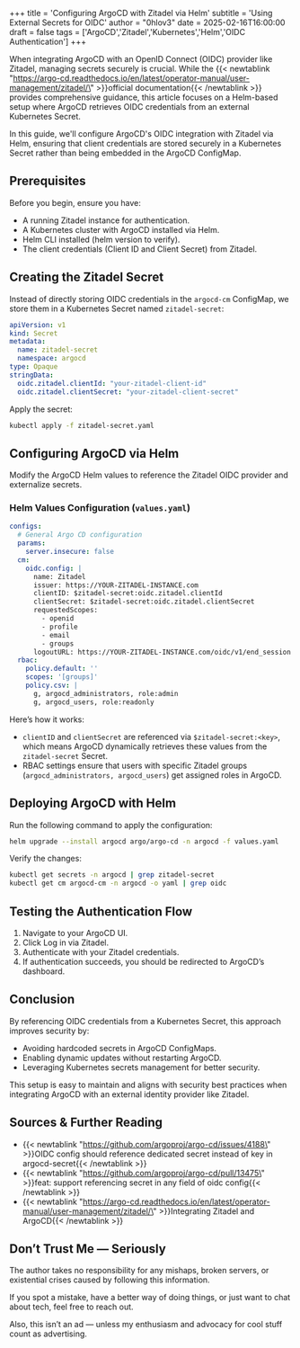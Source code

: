 +++
title = 'Configuring ArgoCD with Zitadel via Helm'
subtitle = 'Using External Secrets for OIDC'
author = "0hlov3"
date = 2025-02-16T16:00:00
draft = false
tags = ['ArgoCD','Zitadel','Kubernetes','Helm','OIDC Authentication']
+++

When integrating ArgoCD with an OpenID Connect (OIDC) provider like Zitadel, managing secrets securely is crucial. While the {{< newtablink \"https://argo-cd.readthedocs.io/en/latest/operator-manual/user-management/zitadel/\" >}}official documentation{{< /newtablink >}} provides comprehensive guidance, this article focuses on a Helm-based setup where ArgoCD retrieves OIDC credentials from an external Kubernetes Secret.

In this guide, we'll configure ArgoCD's OIDC integration with Zitadel via Helm, ensuring that client credentials are stored securely in a Kubernetes Secret rather than being embedded in the ArgoCD ConfigMap.

## Prerequisites

Before you begin, ensure you have:

- A running Zitadel instance for authentication.
- A Kubernetes cluster with ArgoCD installed via Helm.
- Helm CLI installed (helm version to verify).
- The client credentials (Client ID and Client Secret) from Zitadel.

## Creating the Zitadel Secret
Instead of directly storing OIDC credentials in the `argocd-cm` ConfigMap, we store them in a Kubernetes Secret named `zitadel-secret`:
```yaml
apiVersion: v1
kind: Secret
metadata:
  name: zitadel-secret
  namespace: argocd
type: Opaque
stringData:
  oidc.zitadel.clientId: "your-zitadel-client-id"
  oidc.zitadel.clientSecret: "your-zitadel-client-secret"
```
Apply the secret:
```bash
kubectl apply -f zitadel-secret.yaml
```

## Configuring ArgoCD via Helm
Modify the ArgoCD Helm values to reference the Zitadel OIDC provider and externalize secrets.
### Helm Values Configuration (`values.yaml`)
```yaml
configs:
  # General Argo CD configuration
  params:
    server.insecure: false
  cm:
    oidc.config: |
      name: Zitadel
      issuer: https://YOUR-ZITADEL-INSTANCE.com
      clientID: $zitadel-secret:oidc.zitadel.clientId
      clientSecret: $zitadel-secret:oidc.zitadel.clientSecret
      requestedScopes:
        - openid
        - profile
        - email
        - groups
      logoutURL: https://YOUR-ZITADEL-INSTANCE.com/oidc/v1/end_session
  rbac:
    policy.default: ''
    scopes: '[groups]'
    policy.csv: |
      g, argocd_administrators, role:admin
      g, argocd_users, role:readonly
```

Here’s how it works:
- `clientID` and `clientSecret` are referenced via `$zitadel-secret:<key>`, which means ArgoCD dynamically retrieves these values from the `zitadel-secret` Secret.
- RBAC settings ensure that users with specific Zitadel groups (`argocd_administrators, argocd_users`) get assigned roles in ArgoCD.

## Deploying ArgoCD with Helm

Run the following command to apply the configuration:
```bash
helm upgrade --install argocd argo/argo-cd -n argocd -f values.yaml
```
Verify the changes:
```bash
kubectl get secrets -n argocd | grep zitadel-secret
kubectl get cm argocd-cm -n argocd -o yaml | grep oidc
```

## Testing the Authentication Flow

1. Navigate to your ArgoCD UI.
2. Click Log in via Zitadel.
3. Authenticate with your Zitadel credentials.
4. If authentication succeeds, you should be redirected to ArgoCD’s dashboard.

## Conclusion
By referencing OIDC credentials from a Kubernetes Secret, this approach improves security by: 
- Avoiding hardcoded secrets in ArgoCD ConfigMaps.
- Enabling dynamic updates without restarting ArgoCD.
- Leveraging Kubernetes secrets management for better security.

This setup is easy to maintain and aligns with security best practices when integrating ArgoCD with an external identity provider like Zitadel.

## Sources & Further Reading
- {{< newtablink \"https://github.com/argoproj/argo-cd/issues/4188\" >}}OIDC config should reference dedicated secret instead of key in argocd-secret{{< /newtablink >}}
- {{< newtablink \"https://github.com/argoproj/argo-cd/pull/13475\" >}}feat: support referencing secret in any field of oidc config{{< /newtablink >}}
- {{< newtablink \"https://argo-cd.readthedocs.io/en/latest/operator-manual/user-management/zitadel/\" >}}Integrating Zitadel and ArgoCD{{< /newtablink >}}

## Don’t Trust Me — Seriously

The author takes no responsibility for any mishaps, broken servers, or existential crises caused by following this information.

If you spot a mistake, have a better way of doing things, or just want to chat about tech, feel free to reach out.

Also, this isn’t an ad — unless my enthusiasm and advocacy for cool stuff count as advertising.
